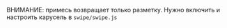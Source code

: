 ВНИМАНИЕ: примесь возвращает только разметку. Нужно включить и настроить карусель в `swipe/swipe.js`
